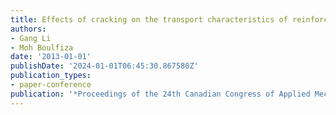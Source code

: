```yaml
---
title: Effects of cracking on the transport characteristics of reinforced concrete
authors:
- Gang Li
- Moh Boulfiza
date: '2013-01-01'
publishDate: '2024-01-01T06:45:30.867580Z'
publication_types:
- paper-conference
publication: '*Proceedings of the 24th Canadian Congress of Applied Mechanics*'
---
```

